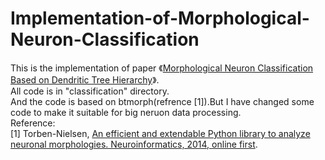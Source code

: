 # Implementation-of-Morphological-Neuron-Classification
This is the implementation of paper 《[Morphological Neuron Classification Based on Dendritic Tree Hierarchy](https://link.springer.com/article/10.1007/s12021-018-9388-7)》.<br>
All code is in "classification" directory.<br>
And the code is based on btmorph(refrence [1]).But I have changed some code to make it suitable for big neruon data processing.<br>
Reference:<br>
[1] Torben-Nielsen, [An efficient and extendable Python library to analyze neuronal morphologies. Neuroinformatics, 2014, online first](http://link.springer.com/article/10.1007/s12021-014-9232-7).
